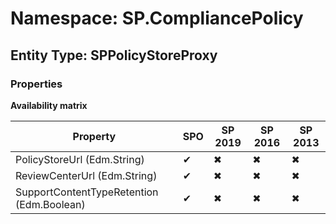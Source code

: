 # Namespace: SP.CompliancePolicy

## Entity Type: SPPolicyStoreProxy

### Properties

**Availability matrix**

Property | SPO | SP 2019 | SP 2016 | SP 2013
----------|-----|---------|---------|--------
PolicyStoreUrl (Edm.String) | ✔ | ✖ | ✖ | ✖
ReviewCenterUrl (Edm.String) | ✔ | ✖ | ✖ | ✖
SupportContentTypeRetention (Edm.Boolean) | ✔ | ✖ | ✖ | ✖

